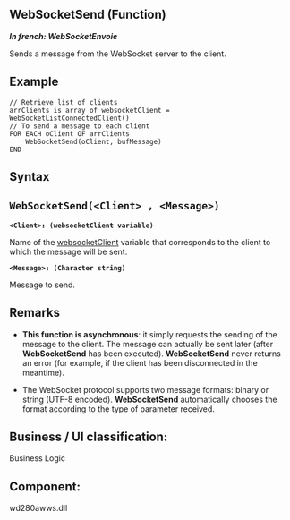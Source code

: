 


## WebSocketSend (Function)

***In french: WebSocketEnvoie***



<a name="XUse"></a>
<a name="Use"></a>
<a name="description"></a>
Sends a message from the WebSocket server to the client. 
<a name="Example1"></a>
<a name="sample_code"></a>

## Example


```wl
// Retrieve list of clients
arrClients is array of websocketClient = WebSocketListConnectedClient()
// To send a message to each client
FOR EACH oClient OF arrClients
	WebSocketSend(oClient, bufMessage)
END
```

<a name="XSYNTAX"></a>

## Syntax
<a name="SYNTAX1"></a>

`WebSocketSend(<Client> , <Message>)`
---

**`<Client>: (websocketClient variable)`**

Name of the [websocketClient](../WDLang3/1000025952.md) variable that corresponds to the client to which the message will be sent.

**`<Message>: (Character string)`**

Message to send.



<a name="NOTE0"></a>
<a name="NOTE0_1"></a>

## Remarks


- **This function is asynchronous**: it simply requests the sending of the message to the client. The message can actually be sent later (after **WebSocketSend** has been executed). **WebSocketSend** never returns an error (for example, if the client has been disconnected in the meantime).

- The WebSocket protocol supports two message formats: binary or string (UTF-8 encoded). **WebSocketSend** automatically chooses the format according to the type of parameter received.




<a name="XComponent"></a>

## Business / UI classification:
Business Logic
## Component:
wd280awws.dll
